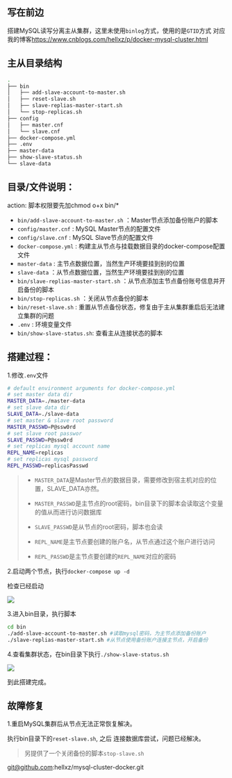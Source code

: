 ## 写在前边

搭建MySQL读写分离主从集群，这里未使用`binlog`方式，使用的是`GTID`方式
对应我的博客<https://www.cnblogs.com/hellxz/p/docker-mysql-cluster.html>

## 主从目录结构

```bash
.
├── bin
│   ├── add-slave-account-to-master.sh
│   ├── reset-slave.sh
│   ├── slave-replias-master-start.sh
│   └── stop-replicas.sh
├── config
│   ├── master.cnf
│   └── slave.cnf
├── docker-compose.yml
├── .env
├── master-data
├── show-slave-status.sh
└── slave-data
```

## 目录/文件说明：


action: 脚本权限要先加chmod o+x bin/*
- `bin/add-slave-account-to-master.sh` ：Master节点添加备份账户的脚本
- `config/master.cnf` : MySQL Master节点的配置文件
- `config/slave.cnf` : MySQL Slave节点的配置文件
- `docker-compose.yml` :  构建主从节点与挂载数据目录的docker-compose配置文件
- `master-data` : 主节点数据位置，当然生产环境要挂到别的位置
- `slave-data` ：从节点数据位置，当然生产环境要挂到别的位置
- `bin/slave-replias-master-start.sh` ：从节点添加主节点备份账号信息并开启备份的脚本
- `bin/stop-replicas.sh` ：关闭从节点备份的脚本
- `bin/reset-slave.sh` : 重置从节点备份状态，修复由于主从集群重启后无法建立集群的问题
- `.env` : 环境变量文件
- ` bin/show-slave-status.sh `: 查看主从连接状态的脚本

## 搭建过程：

1.修改`.env`文件

```bash
# default environment arguments for docker-compose.yml
# set master data dir
MASTER_DATA=./master-data
# set slave data dir
SLAVE_DATA=./slave-data
# set master & slave root password
MASTER_PASSWD=P@ssw0rd
# set slave root passwor
SLAVE_PASSWD=P@ssw0rd
# set replicas mysql account name
REPL_NAME=replicas
# set replicas mysql password
REPL_PASSWD=replicasPasswd
```

> - `MASTER_DATA`是Master节点的数据目录，需要修改到宿主机对应的位置，SLAVE_DATA亦然。
>
> - `MASTER_PASSWD`是主节点的root密码，bin目录下的脚本会读取这个变量的值从而进行访问数据库
> - `SLAVE_PASSWD`是从节点的root密码，脚本也会读
> - `REPL_NAME`是主节点要创建的账户名，从节点通过这个账户进行访问
> - `REPL_PASSWD`是主节点要创建的`REPL_NAME`对应的密码

2.启动两个节点，执行`docker-compose up -d`

检查已经启动

![](https://img2018.cnblogs.com/blog/1149398/201907/1149398-20190705165416268-583688376.png)

3.进入bin目录，执行脚本

```bash
cd bin
./add-slave-account-to-master.sh #读取mysql密码，为主节点添加备份账户
./slave-replias-master-start.sh #从节点使用备份账户连接主节点，开启备份
```

4.查看集群状态，在bin目录下执行`./show-slave-status.sh`

![](https://img2018.cnblogs.com/blog/1149398/201907/1149398-20190705181450047-1683700564.png)

到此搭建完成。

## 故障修复

1.重启MySQL集群后从节点无法正常恢复解决。

执行bin目录下的`reset-slave.sh`, 之后 连接数据库尝试，问题已经解决。

> 另提供了一个关闭备份的脚本`stop-slave.sh`



git@github.com:hellxz/mysql-cluster-docker.git
